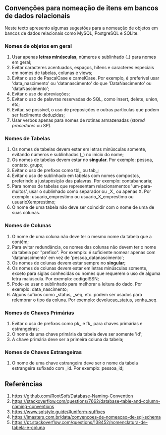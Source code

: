 ## Convenções para nomeação de itens em bancos de dados relacionais

Neste texto apresento algumas sugestões para a nomeação de objetos em bancos de dados relacionais como MySQL, PostgreSQL e SQLite.

### Nomes de objetos em geral
1. Usar apenas **letras minúsculas**, números e sublinhado (\_) para nomes em geral;
2. Evitar caracteres acentuados, espaços, hifens e caracteres especiais em nomes de tabelas, colunas e views;
3. Evitar o uso de PascalCase e camelCase. Por exemplo, é preferível usar 'data_nascimento' ou 'datanascimento' do que 'DataNascimento' ou 'dataNascimento';
4. Evitar o uso de abreviações;
5. Evitar o uso de palavras reservadas do SQL, como insert, delete, union, etc;
6. Evitar, se possível, o uso de preposições e outras partículas que podem ser facilmente deduzidas;
7. Usar verbos apenas para nomes de rotinas armazenadas (*stored procedures* ou SP).

### Nomes de Tabelas
1. Os nomes de tabelas devem estar em letras minúsculas somente, evitando números e sublinhados (\_) no início do nome;
2. Os nomes de tabelas devem estar no **singular**. Por exemplo: pessoa, contato, grupo;
3. Evitar o uso de prefixos como tbl_ ou tab_;
4. Evitar o uso de sublinhado em tabelas com nomes compostos, preferindo a justaposição das palavras. Por exemplo: contabancaria;
5. Para nomes de tabelas que representam relacionamentos 'um-para-muitos', usar o sublinhado como separador ou \_X_ ou apenas X. Por exemplo: usuario_emprestimo ou usuario_X_emprestimo ou usuarioXemprestimo;
7. O nome de uma tabela não deve ser coincidir com o nome de uma de suas colunas.

### Nomes de Colunas
1. O nome de uma coluna não deve ter o mesmo nome da tabela que a contém;
2. Para evitar redundância, os nomes das colunas não devem ter o nome da tabela por "prefixo". Por exemplo: é suficiente nomear apenas com 'datanascimento' em vez de 'pessoa_datanascimento'; 
3. Os nomes de colunas devem estar sempre no **singular**;
4. Os nomes de colunas devem estar em letras minúsculas somente, exceto para siglas conhecidas ou nomes que requerem o uso de alguma letra maiúscula. Por exemplo: codigoISSN;
5. Pode-se usar o sublinhado para melhorar a leitura do dado. Por exemplo: data_nascimento;
6. Alguns sufixos como \_status, \_seq, etc. podem ser usados para relembrar o tipo da coluna. Por exemplo: devolucao_status, senha_seq.

### Nomes de Chaves Primárias
1. Evitar o uso de prefixos como pk_ e fk_ para chaves primárias e estrangeiras;
2. O nome da uma chave primária da tabela deve ser somente 'id';
3. A chave primária deve ser a primeira coluna da tabela;

### Nomes de Chaves Estrangeiras
1. O nome de uma chave estrangeira deve ser o nome da tabela estrangeira sufixado com \_id. Por exemplo: pessoa_id;

## Referências
1. https://github.com/RootSoft/Database-Naming-Convention
2. https://stackoverflow.com/questions/7662/database-table-and-column-naming-conventions
3. https://www.sqlstyle.guide/#uniform-suffixes
4. https://imasters.com.br/data/convencoes-de-nomeacao-de-sql-schema
5. https://pt.stackoverflow.com/questions/138452/nomenclatura-de-tabela-e-coluna
